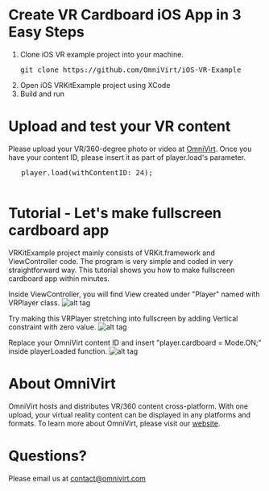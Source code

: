 # Create VR Cardboard iOS App in 3 Easy Steps

1. Clone iOS VR example project into your machine. 
   <pre>
   git clone https://github.com/OmniVirt/iOS-VR-Example
   </pre>
2. Open iOS VRKitExample project using XCode
3. Build and run

# Upload and test your VR content

Please upload your VR/360-degree photo or video at [OmniVirt](https://upload.omnivirt.com/).
Once you have your content ID, please insert it as part of player.load's parameter.

   <pre>
   player.load(withContentID: 24);
   </pre>

# Tutorial - Let's make fullscreen cardboard app

VRKitExample project mainly consists of VRKit.framework and ViewController code.
The program is very simple and coded in very straightforward way.
This tutorial shows you how to make fullscreen cardboard app within minutes.

Inside ViewController, you will find View created under "Player" named with VRPlayer class.
![alt tag](https://s3.amazonaws.com/adsoptimal-3dx-assets/manual_upload/wiki/step+1+-+Check+VRPlayer+View.png)

Try making this VRPlayer stretching into fullscreen by adding Vertical constraint with zero value.
![alt tag](https://s3.amazonaws.com/adsoptimal-3dx-assets/manual_upload/wiki/step+2+-+Make+Player+fullscreen.png)

Replace your OmniVirt content ID and insert "player.cardboard = Mode.ON;" inside playerLoaded function.
![alt tag](https://s3.amazonaws.com/adsoptimal-3dx-assets/manual_upload/wiki/step+3+-+Turn+cardboard+mode+on.png)

# About OmniVirt

OmniVirt hosts and distributes VR/360 content cross-platform.
With one upload, your virtual reality content can be displayed in any platforms and formats.
To learn more about OmniVirt, please visit our [website](https://www.omnivirt.com).

# Questions?

Please email us at [contact@omnivirt.com](mailto:contact@omnivirt.com)
